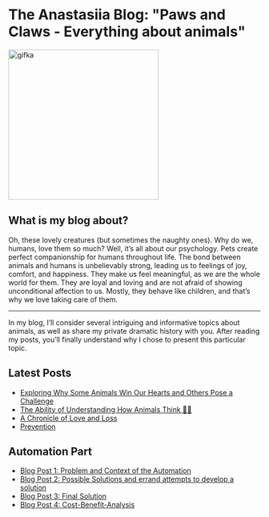 <div class="home">
  <h1>The Anastasiia Blog: "Paws and Claws - Everything about animals"</h1>
  <img width="300" alt="gifka" src="https://media1.giphy.com/media/v1.Y2lkPTc5MGI3NjExbjY3a21vNHYxamY1OWRsejNrZG9yMzhmOHplMHZyZmJoN2Exc2htciZlcD12MV9pbnRlcm5hbF9naWZfYnlfaWQmY3Q9Zw/bcKmIWkUMCjVm/giphy.gif">
  
  <section class="general-info">
    <h2>What is my blog about?</h2>
      Oh, these lovely creatures (but sometimes the naughty ones). Why do we, humans, love them so much? Well, it’s all about our psychology. Pets create perfect companionship for humans
      throughout life. The bond between animals and humans is unbelievably strong, leading us to feelings of joy, comfort, and happiness. They make us feel meaningful, as we are the whole world
      for them. They are loyal and loving and are not afraid of showing unconditional affection to us. Mostly, they behave like children, and that’s why we love taking care of them. <br><hr> In my blog, I’ll consider several intriguing and informative topics about animals, as well as share my private dramatic history with you. After reading my posts, you’ll finally
      understand why I chose to present this particular topic.
  </section>

  <section class="latest-posts">
    <h2>Latest Posts</h2>
    <ul>
      <li><a href="https://23w-gbac.github.io/NastLenBlog/First_Post">Exploring Why Some Animals Win Our Hearts and Others Pose a Challenge </a></li>
      <li><a href="https://github.com/23W-GBAC/NastLenBlog/blob/main/Second_Post.md">The Ability of Understanding How Animals Think 🐼🧠</a></li>
      <li><a href="https://github.com/23W-GBAC/NastLenBlog/blob/main/Third_Post.md">A Chronicle of Love and Loss</a></li>
      <li><a href="https://github.com/23W-GBAC/NastLenBlog/blob/main/Fourth_Post.md">Prevention</a></li>
    </ul>
  </section>
  
  <section class="Automation">
    <h2>Automation Part</h2>
    <ul>
      <li><a href="https://github.com/23W-GBAC/NastLenBlog/blob/main/Automation1.md">Blog Post 1: Problem and Context of the Automation</a></li>
      <li><a href="https://github.com/23W-GBAC/NastLenBlog/blob/main/Automation2.md">Blog Post 2: Possible Solutions and errand attempts to develop a solution</a></li>
      <li><a href="https://github.com/23W-GBAC/NastLenBlog/blob/main/Automation3.md">Blog Post 3: Final Solution</a></li>
      <li><a href="https://github.com/23W-GBAC/NastLenBlog/blob/main/Automation4.md">Blog Post 4: Cost-Benefit-Analysis</a></li>
    </ul>
    
  </section>
</div>

